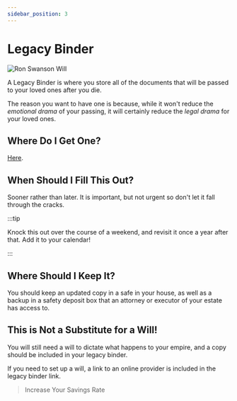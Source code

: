 ```yaml
---
sidebar_position: 3
---
```


# Legacy Binder

![Ron Swanson Will](/img/rs-will.svg)

A Legacy Binder is where you store all of the documents that will be passed to your loved ones after you die. 

The reason you want to have one is because, while it won't reduce the *emotional drama* of your passing, it will certainly reduce the *legal drama* for your loved ones. 

## Where Do I Get One?

[Here](https://www.epicsavers.world/our-resources/our-binders/).

## When Should I Fill This Out?

Sooner rather than later. It is important, but not urgent so don't let it fall through the cracks.

:::tip 

Knock this out over the course of a weekend, and revisit it once a year after that. Add it to your calendar!

:::

## Where Should I Keep It?

You should keep an updated copy in a safe in your house, as well as a backup in a safety deposit box that an attorney or executor of your estate has access to.

## This is Not a Substitute for a Will!

You will still need a will to dictate what happens to your empire, and a copy should be included in your legacy binder.

If you need to set up a will, a link to an online provider is included in the legacy binder link.

>Increase Your Savings Rate